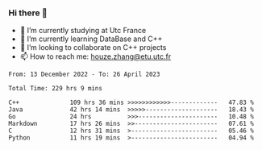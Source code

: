 ### Hi there 👋
- 🔭 I’m currently studying at Utc France
- 🌱 I’m currently learning DataBase and C++
- 👯 I’m looking to collaborate on C++ projects
- 📫 How to reach me: houze.zhang@etu.utc.fr

<!--START_SECTION:waka-->

```text
From: 13 December 2022 - To: 26 April 2023

Total Time: 229 hrs 9 mins

C++              109 hrs 36 mins >>>>>>>>>>>>-------------   47.83 %
Java             42 hrs 14 mins  >>>>>--------------------   18.43 %
Go               24 hrs          >>>----------------------   10.48 %
Markdown         17 hrs 26 mins  >>-----------------------   07.61 %
C                12 hrs 31 mins  >------------------------   05.46 %
Python           11 hrs 19 mins  >------------------------   04.94 %
```

<!--END_SECTION:waka-->
